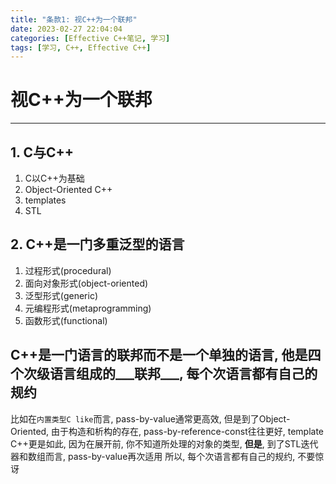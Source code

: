 ```yaml
---
title: "条款1: 视C++为一个联邦"
date: 2023-02-27 22:04:04
categories: [Effective C++笔记, 学习]
tags: [学习, C++, Effective C++]
---
```

# 视C++为一个联邦
------

## 1. C与C++
1. C以C++为基础
2. Object-Oriented C++
3. templates
4. STL
## 2. C++是一门多重泛型的语言
1. 过程形式(procedural)
2. 面向对象形式(object-oriented)
3. 泛型形式(generic)
4. 元编程形式(metaprogramming)
5. 函数形式(functional)

## C++是一门语言的联邦而不是一个单独的语言, 他是四个次级语言组成的___联邦___, 每个次语言都有自己的规约

比如在`内置类型C like`而言, pass-by-value通常更高效, 但是到了Object-Oriented, 由于构造和析构的存在, pass-by-reference-const往往更好, template C++更是如此, 因为在展开前, 你不知道所处理的对象的类型, **但是**, 到了STL迭代器和数组而言, pass-by-value再次适用
所以, 每个次语言都有自己的规约, 不要惊讶